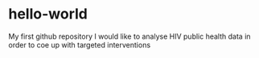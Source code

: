 # hello-world
My first github repository
I would like to analyse HIV public health data in order to coe up with targeted interventions
